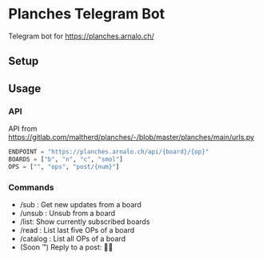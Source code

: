 # Planches Telegram Bot
Telegram bot for https://planches.arnalo.ch/

## Setup

## Usage
### API
API from https://gitlab.com/maltherd/planches/-/blob/master/planches/main/urls.py

`````python
ENDPOINT = "https://planches.arnalo.ch/api/{board}/{op}"
BOARDS = ["b", "n", "c", "smol"]
OPS = ["", "ops", "post/{num}"]
`````

### Commands
- /sub <board>: Get new updates from a board
- /unsub <board>: Unsub from a board
- /list: Show currently subscribed boards
- /read <board>: List last five OPs of a board
- /catalog <board>: List all OPs of a board
- (Soon ™️) Reply to a post: 🤷‍♀️

